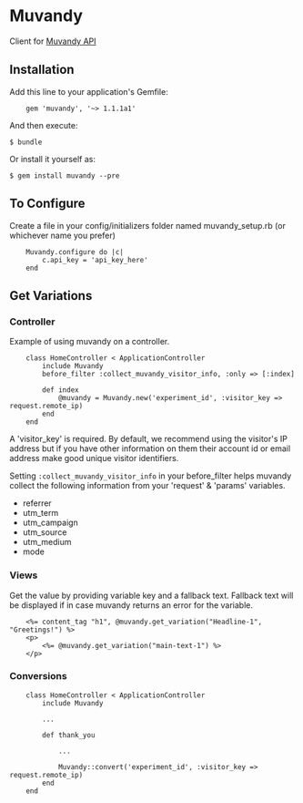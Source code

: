 # Muvandy

Client for [Muvandy API](http://muvandy.com)

## Installation

Add this line to your application's Gemfile:

		gem 'muvandy', '~> 1.1.1a1'

And then execute:

    $ bundle

Or install it yourself as:

    $ gem install muvandy --pre

## To Configure

Create a file in your config/initializers folder named muvandy_setup.rb (or whichever name you prefer)

 		Muvandy.configure do |c|
			c.api_key = 'api_key_here'
		end

## Get Variations

### Controller

Example of using muvandy on a controller. 

		class HomeController < ApplicationController
			include Muvandy
			before_filter :collect_muvandy_visitor_info, :only => [:index]
			
			def index
				@muvandy = Muvandy.new('experiment_id', :visitor_key => request.remote_ip)
			end
		end

A 'visitor_key' is required. By default, we recommend using the visitor's IP address but if you have other information on them their account id or email address make good unique visitor identifiers.

Setting `:collect_muvandy_visitor_info` in your before_filter helps muvandy collect the following information from your 'request' & 'params' variables.
* referrer
* utm_term
* utm_campaign
* utm_source
* utm_medium
* mode


### Views

Get the value by providing variable key and a fallback text. Fallback text will be displayed if in case muvandy returns an error for the variable.

		<%= content_tag "h1", @muvandy.get_variation("Headline-1", "Greetings!") %>
		<p>
			<%= @muvandy.get_variation("main-text-1") %>
		</p>

### Conversions

		class HomeController < ApplicationController
			include Muvandy
			
			...
			
			def thank_you
			
				...
				
				Muvandy::convert('experiment_id', :visitor_key => request.remote_ip)
			end
		end

